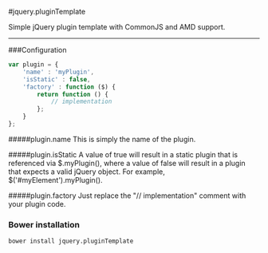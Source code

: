 #jquery.pluginTemplate

Simple jQuery plugin template with CommonJS and AMD support.

* * *

###Configuration

```javascript
var plugin = {
	'name' : 'myPlugin',
	'isStatic' : false,
	'factory' : function ($) {
		return function () {
			// implementation
		};
	}
};
```

#####plugin.name
This is simply the name of the plugin.

#####plugin.isStatic
A value of true will result in a static plugin that is referenced via $.myPlugin(), where a value of false will result in a plugin that expects a valid jQuery object. For example, $('#myElement').myPlugin().

#####plugin.factory
Just replace the "// implementation" comment with your plugin code.


### Bower installation

	bower install jquery.pluginTemplate